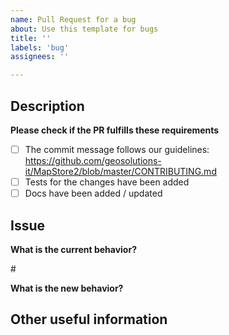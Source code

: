 ```yaml
---
name: Pull Request for a bug
about: Use this template for bugs
title: ''
labels: 'bug'
assignees: ''

---
```


<!-- Thank you so much for your time taking to contribute, your work is appreciated! 😃 -->

## Description
<!-- A few sentences describing the real problem AND the solution implemented -->

**Please check if the PR fulfills these requirements**
- [ ] The commit message follows our guidelines: https://github.com/geosolutions-it/MapStore2/blob/master/CONTRIBUTING.md
- [ ] Tests for the changes have been added
- [ ] Docs have been added / updated

## Issue

**What is the current behavior?**
<!-- You can also link to an existing issue here -->
#<issue>

**What is the new behavior?**
<!-- Describe here the new behaviour based on your changes -->

## Other useful information
